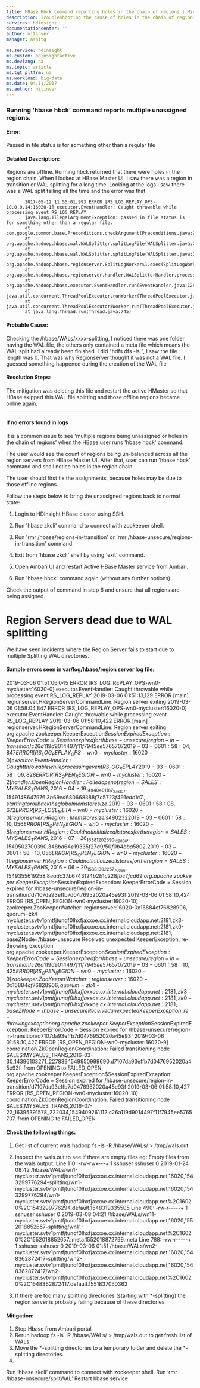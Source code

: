 ```yaml
---
title: HBase Hbck command reporting holes in the chain of regions | Microsoft Docs
description: Troubleshooting the cause of holes in the chain of regions.
services: hdinsight
documentationcenter: ''
author: nitinver
manager: ashitg

ms.service: hdinsight
ms.custom: hdinsightactive
ms.devlang: na
ms.topic: article
ms.tgt_pltfrm: na
ms.workload: big-data
ms.date: 04/11/2017
ms.author: nitinver
---
```


### Running 'hbase hbck' command reports multiple unassigned regions.

#### Error:

Passed in file status is for something other than a regular file

#### Detailed Description:

Regions are offline. Running hbck returned that there were holes in the region chain. 
When I looked at HBase Master UI, I saw there was a region in transition or WAL splitting for a long time. 
Looking at the logs I saw there was a WAL split failing all the time and the error was that 

~~~~
       2017-05-12 11:55:01,993 ERROR [RS_LOG_REPLAY_OPS-10.0.0.14:16020-1] executor.EventHandler: Caught throwable while processing event RS_LOG_REPLAY
       java.lang.IllegalArgumentException: passed in file status is for something other than a regular file.
       at com.google.common.base.Preconditions.checkArgument(Preconditions.java:92)
       at org.apache.hadoop.hbase.wal.WALSplitter.splitLogFile(WALSplitter.java:271)
       at org.apache.hadoop.hbase.wal.WALSplitter.splitLogFile(WALSplitter.java:235)
       at org.apache.hadoop.hbase.regionserver.SplitLogWorker$1.exec(SplitLogWorker.java:104)
       at org.apache.hadoop.hbase.regionserver.handler.WALSplitterHandler.process(WALSplitterHandler.java:72)
       at org.apache.hadoop.hbase.executor.EventHandler.run(EventHandler.java:128)
       at java.util.concurrent.ThreadPoolExecutor.runWorker(ThreadPoolExecutor.java:1145)
       at java.util.concurrent.ThreadPoolExecutor$Worker.run(ThreadPoolExecutor.java:615)
       at java.lang.Thread.run(Thread.java:745)
~~~~

#### Probable Cause:

Checking the /hbase/WALs/xxxx-splitting, I noticed there was one folder having the WAL file, the others only contained a meta file which means the WAL split had already been finished. I did "hdfs dfs -ls <that WAL file path>", I saw the file length was 0. That was why Regionserver thought it was not a WAL file. I guessed something happened during the creation of the WAL file

#### Resolution Steps:

The mitigation was deleting this file and restart the active HMaster so that HBase skipped this WAL file splitting and those offline regions became online again.

- - -

#### If no errors found in logs

It is a common issue to see 'multiple regions being unassigned or holes in the chain of regions' when the HBase user runs 'hbase hbck' command.

The user would see the count of regions being un-balanced across all the region servers from HBase Master UI. After that, user can run 'hbase hbck' command and shall notice holes in the region chain.

The user should first fix the assignments, because holes may be due to those offline regions. 

Follow the steps below to bring the unassigned regions back to normal state:

1. Login to HDInsight HBase cluster using SSH.

2. Run 'hbase zkcli' command to connect with zookeeper shell.

3. Run 'rmr /hbase/regions-in-transition' or 'rmr /hbase-unsecure/regions-in-transition' command.

4. Exit from 'hbase zkcli' shell by using 'exit' command.

5. Open Ambari UI and restart Active HBase Master service from Ambari.

6. Run 'hbase hbck' command again (without any further options).

Check the output of command in step 6 and ensure that all regions are being assigned.



# Region Servers dead due to WAL splitting

We have seen incidents where the Region Server fails to start due to multiple Splitting WAL directories.

#### Sample errors seen in var/log/hbase/region server log file:

2019-03-06 01:51:06,045 ERROR [RS_LOG_REPLAY_OPS-wn0-mycluster:16020-0] executor.EventHandler: Caught throwable while processing event RS_LOG_REPLAY
2019-03-06 01:51:13,129 ERROR [main] regionserver.HRegionServerCommandLine: Region server exiting
2019-03-06 01:58:04,847 ERROR [RS_LOG_REPLAY_OPS-wn0-mycluster:16020-0] executor.EventHandler: Caught throwable while processing event RS_LOG_REPLAY
2019-03-06 01:58:10,422 ERROR [main] regionserver.HRegionServerCommandLine: Region server exiting
org.apache.zookeeper.KeeperException$SessionExpiredException: KeeperErrorCode = Session expired for /hbase-unsecure/region-in-transition/c26a119d9014497f11f7945ee5765707
2019-03-06 01:58:04,847 ERROR [RS_LOG_REPLAY_OPS-wn0-mycluster:16020-0] executor.EventHandler: Caught throwable while processing event RS_LOG_REPLAY
2019-03-06 01:58:06,828 ERROR [RS_OPEN_REGION-wn0-mycluster:16020-2] handler.OpenRegionHandler: Failed open of region=SALES:MYSALES_TRANS,2016-04-16_14940401167_276107,1549148647976.3b69ed680668388f7c5723f491edc1c7., starting to roll back the global memstore size.
2019-03-06 01:58:08,672 ERROR [RS_CLOSE_META-wn0-mycluster:16020-0] regionserver.HRegion: Memstore size is 490232
2019-03-06 01:58:10,056 ERROR [RS_OPEN_REGION-wn0-mycluster:16020-8] regionserver.HRegion: Could not initialize all stores for the region=SALES:MYSALES_TRANS,2016-07-26_16381202590_129836,1549502700390.348bd64e19335f27a9f50f0b4bba5802.
2019-03-06 01:58:10,056 ERROR [RS_OPEN_REGION-wn0-mycluster:16020-1] regionserver.HRegion: Could not initialize all stores for the region=SALES:MYSALES_TRANS,2016-06-20_15881302257_70096,1549355619258.8eadc37b6743124b2b1c228fbc7fcd69.
org.apache.zookeeper.KeeperException$SessionExpiredException: KeeperErrorCode = Session expired for /hbase-unsecure/region-in-transition/d7107da93effb7d0476952020a45e93f
2019-03-06 01:58:10,424 ERROR [RS_OPEN_REGION-wn0-mycluster:16020-10] zookeeper.ZooKeeperWatcher: regionserver:16020-0x16884cf76828906, quorum=zk4-mycluster.svtv1pmtfjtunof0lhxfjaxxoe.cx.internal.cloudapp.net:2181,zk3-mycluster.svtv1pmtfjtunof0lhxfjaxxoe.cx.internal.cloudapp.net:2181,zk0-mycluster.svtv1pmtfjtunof0lhxfjaxxoe.cx.internal.cloudapp.net:2181, baseZNode=/hbase-unsecure Received unexpected KeeperException, re-throwing exception
org.apache.zookeeper.KeeperException$SessionExpiredException: KeeperErrorCode = Session expired for /hbase-unsecure/region-in-transition/c26a119d9014497f11f7945ee5765707
2019-03-06 01:58:10,425 ERROR [RS_OPEN_REGION-wn0-mycluster:16020-9] zookeeper.ZooKeeperWatcher: regionserver:16020-0x16884cf76828906, quorum=zk4-mycluster.svtv1pmtfjtunof0lhxfjaxxoe.cx.internal.cloudapp.net:2181,zk3-mycluster.svtv1pmtfjtunof0lhxfjaxxoe.cx.internal.cloudapp.net:2181,zk0-mycluster.svtv1pmtfjtunof0lhxfjaxxoe.cx.internal.cloudapp.net:2181, baseZNode=/hbase-unsecure Received unexpected KeeperException, re-throwing exception
org.apache.zookeeper.KeeperException$SessionExpiredException: KeeperErrorCode = Session expired for /hbase-unsecure/region-in-transition/d7107da93effb7d0476952020a45e93f
2019-03-06 01:58:10,427 ERROR [RS_OPEN_REGION-wn0-mycluster:16020-9] coordination.ZkOpenRegionCoordination: Failed transitioning node SALES:MYSALES_TRANS,2016-03-30_14396103271_227839,1549950999690.d7107da93effb7d0476952020a45e93f. from OPENING to FAILED_OPEN
org.apache.zookeeper.KeeperException$SessionExpiredException: KeeperErrorCode = Session expired for /hbase-unsecure/region-in-transition/d7107da93effb7d0476952020a45e93f
2019-03-06 01:58:10,427 ERROR [RS_OPEN_REGION-wn0-mycluster:16020-10] coordination.ZkOpenRegionCoordination: Failed transitioning node SALES:MYSALES_TRANS,2016-07-22_16395391578_222034,1549409261112.c26a119d9014497f11f7945ee5765707. from OPENING to FAILED_OPEN


#### Check the following things:

1) Get list of current wals
hadoop fs -ls -R /hbase/WALs/ > /tmp/wals.out

2) Inspect the wals.out to see if there are empty files
eg:
Empty files from the wals output:
Line 110: -rw-rwx---+  1 sshuser sshuser          0 2019-01-24 08:42 /hbase/WALs/wn1-mycluster.svtv1pmtfjtunof0lhxfjaxxoe.cx.internal.cloudapp.net,16020,1543299776294-splitting/wn1-mycluster.svtv1pmtfjtunof0lhxfjaxxoe.cx.internal.cloudapp.net,16020,1543299776294/wn1-mycluster.svtv1pmtfjtunof0lhxfjaxxoe.cx.internal.cloudapp.net%2C16020%2C1543299776294.default.1548319335505
Line 490: -rw-r-----+  1 sshuser sshuser          0 2019-03-08 04:21 /hbase/WALs/wn11-mycluster.svtv1pmtfjtunof0lhxfjaxxoe.cx.internal.cloudapp.net,16020,1552018852657-splitting/wn11-mycluster.svtv1pmtfjtunof0lhxfjaxxoe.cx.internal.cloudapp.net%2C16020%2C1552018852657..meta.1552018872799.meta
Line 788: -rw-r-----+  1 sshuser sshuser          0 2019-03-06 01:51 /hbase/WALs/wn2-mycluster.svtv1pmtfjtunof0lhxfjaxxoe.cx.internal.cloudapp.net,16020,1548362872417-splitting/wn2-mycluster.svtv1pmtfjtunof0lhxfjaxxoe.cx.internal.cloudapp.net,16020,1548362872417/wn2-mycluster.svtv1pmtfjtunof0lhxfjaxxoe.cx.internal.cloudapp.net%2C16020%2C1548362872417.default.1551837050362

3) If there are too many splitting directories (starting with *-splitting) the region server is probably failing because of these directories.

#### Mitigation: 
1) Stop Hbase from Ambari portal
2) Rerun hadoop fs -ls -R /hbase/WALs/ > /tmp/wals.out  to get fresh list of WALs
3) Move the *-splitting directories to a temporary folder and delete the *-splitting directories.
4) 
Run ‘hbase zkcli’ command to connect with zookeeper shell. 
Run ‘rmr /hbase-unsecure/splitWAL’ 
Restart hbase service
